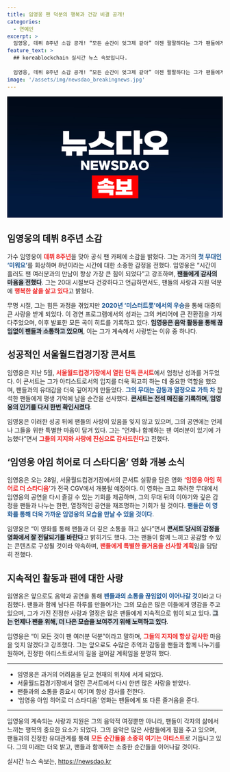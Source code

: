 ```yaml
---
title: 임영웅 팬 덕분의 행복과 건강 비결 공개!
categories:
  - 연예인
excerpt: >
  임영웅, 데뷔 8주년 소감 공개! “모든 순간이 엊그제 같아” 이젠 팔팔하다는 그가 팬들에게 감사 인사를 전하며 실황 영화 임영웅 아임 히어로 개봉 소식을 알렸다. 새롭게 쓴 전설, 놓치지 마세요!
feature_text: >
  ## koreablockchain 실시간 뉴스 속보입니다.

  임영웅, 데뷔 8주년 소감 공개! “모든 순간이 엊그제 같아” 이젠 팔팔하다는 그가 팬들에게 감사 인사를 전하며 실황 영화 임영웅 아임 히어로 개봉 소식을 알렸다. 새롭게 쓴 전설, 놓치지 마세요!
image: '/assets/img/newsdao_breakingnews.jpg'
---
```


<p><img src="/assets/img/newsdao_breakingnews.jpg" alt="koreablockchain 속보" /></p>

<h2 data-ke-size="size26">임영웅의 데뷔 8주년 소감</h2>

<p data-ke-size="size16">가수 임영웅이 <b><span style="color: #ee2323;">데뷔 8주년</span></b>을 맞아 공식 팬 카페에 소감을 밝혔다. 그는 과거의 <b><span style="color: #1a5490;">첫 무대인 ‘미워요’</span></b>를 회상하며 8년이라는 시간에 대한 소중한 감정을 전했다. 임영웅은 “시간이 흘러도 팬 여러분과의 만남이 항상 가장 큰 힘이 되었다”고 강조하며, <b><span style="background-color: #21538527;">팬들에게 감사의 마음을 전했다</span></b>. 그는 20대 시절보다 건강하다고 언급하면서도, 팬들의 사랑과 지원 덕분에 <b><span style="color: #ee2323;">행복한 삶을 살고 있다</span></b>고 밝혔다. </p>

<p data-ke-size="size16">무명 시절, 그는 힘든 과정을 겪었지만 <b><span style="color: #1a5490;">2020년 ‘미스터트롯’에서의 우승</span></b>을 통해 대중의 큰 사랑을 받게 되었다. 이 경연 프로그램에서의 성과는 그의 커리어에 큰 전환점을 가져다주었으며, 이후 발표한 모든 곡이 히트를 기록하고 있다. <b><span style="background-color: #21538527;">임영웅은 음악 활동을 통해 끊임없이 팬들과 소통하고 있으며</span></b>, 이는 그가 계속해서 사랑받는 이유 중 하나다. </p>

<h2 data-ke-size="size26">성공적인 서울월드컵경기장 콘서트</h2>

<p data-ke-size="size16">임영웅은 지난 5월, <b><span style="color: #ee2323;">서울월드컵경기장에서 열린 단독 콘서트</span></b>에서 엄청난 성과를 거두었다. 이 콘서트는 그가 아티스트로서의 입지를 더욱 확고히 하는 데 중요한 역할을 했으며, 팬들과의 유대감을 더욱 깊어지게 만들었다. <b><span style="color: #1a5490;">그의 무대는 감동과 열정으로 가득 차</span></b> 참석한 팬들에게 평생 기억에 남을 순간을 선사했다. <b><span style="background-color: #21538527;">콘서트는 전석 매진을 기록하며, 임영웅의 인기를 다시 한번 확인시켰다</span></b>.</p>

<p data-ke-size="size16">임영웅은 이러한 성공 뒤에 팬들의 사랑이 있음을 잊지 않고 있으며, 그의 공연에는 언제나 그들을 위한 특별한 마음이 담겨 있다. 그는 “언제나 함께하는 팬 여러분이 있기에 가능했다”면서 <b><span style="color: #ee2323;">그들의 지지와 사랑에 진심으로 감사드린다</span></b>고 전했다.</p>

<h2 data-ke-size="size26">‘임영웅 아임 히어로 더 스타디움’ 영화 개봉 소식</h2>

<p data-ke-size="size16">임영웅은 오는 28일, 서울월드컵경기장에서의 콘서트 실황을 담은 영화 <b><span style="color: #ee2323;">‘임영웅 아임 히어로 더 스타디움’</span></b>가 전국 CGV에서 개봉될 예정이다. 이 영화는 크고 화려한 무대에서 임영웅의 공연을 다시 즐길 수 있는 기회를 제공하며, 그의 무대 뒤의 이야기와 깊은 감정을 팬들과 나누는 한편, 열정적인 공연을 재조명하는 기회가 될 것이다. <b><span style="color: #1a5490;">팬들은 이 영화를 통해 더욱 가까운 임영웅의 모습을 만날 수 있을 것이다</span></b>.</p>

<p data-ke-size="size16">임영웅은 “이 영화를 통해 팬들과 더 깊은 소통을 하고 싶다”면서 <b><span style="background-color: #21538527;">콘서트 당시의 감정을 영화에서 잘 전달되기를 바란다</span></b>고 밝히기도 했다. 그는 팬들이 함께 느끼고 공감할 수 있는 콘텐츠로 구성될 것이라 약속하며, <b><span style="color: #ee2323;">팬들에게 특별한 즐거움을 선사할 계획</span></b>임을 담담히 전했다.</p>

<h2 data-ke-size="size26">지속적인 활동과 팬에 대한 사랑</h2>

<p data-ke-size="size16">임영웅은 앞으로도 음악과 공연을 통해 <b><span style="color: #1a5490;">팬들과의 소통을 끊임없이 이어나갈 것</span></b>이라고 다짐했다. 팬들과 함께 남다른 하루를 만들어가는 그의 모습은 많은 이들에게 영감을 주고 있으며, 그가 가진 진정한 사랑과 열정은 많은 팬들에게 지속적으로 힘이 되고 있다. <b><span style="background-color: #21538527;">그는 언제나 팬을 위해, 더 나은 모습을 보여주기 위해 노력하고 있다</span></b>.</p>

<p data-ke-size="size16">임영웅은 “이 모든 것이 팬 여러분 덕분”이라고 말하며, <b><span style="color: #ee2323;">그들의 지지에 항상 감사한</span></b> 마음을 잊지 않겠다고 강조했다. 그는 앞으로도 수많은 추억과 감동을 팬들과 함께 나누기를 원하며, 진정한 아티스트로서의 길을 걸어갈 계획임을 분명히 했다. </p>

<hr>

<ul>
    <li>임영웅은 과거의 어려움을 딛고 현재의 위치에 서게 되었다.</li>
    <li>서울월드컵경기장에서 열린 콘서트에서 다시 한번 많은 사랑을 받았다.</li>
    <li>팬들과의 소통을 중요시 여기며 항상 감사를 전한다.</li>
    <li>‘임영웅 아임 히어로 더 스타디움’ 영화는 팬들에게 또 다른 즐거움을 준다.</li>
</ul>

<hr>

<p data-ke-size="size16">임영웅의 계속되는 사랑과 지원은 그의 음악적 여정뿐만 아니라, 팬들이 각자의 삶에서 느끼는 행복의 중요한 요소가 되었다. 그의 음악은 많은 사람들에게 힘을 주고 있으며, 팬들과의 진정한 유대관계를 통해 <b><span style="color: #ee2323;">모든 순간들을 소중히 여기는 아티스트</span></b>로 거듭나고 있다. 그의 미래는 더욱 밝고, 팬들과 함께하는 소중한 순간들을 이어나갈 것이다.</p>
실시간 뉴스 속보는, <a href="https://newsdao.kr" rel="dofollow">https://newsdao.kr</a>


